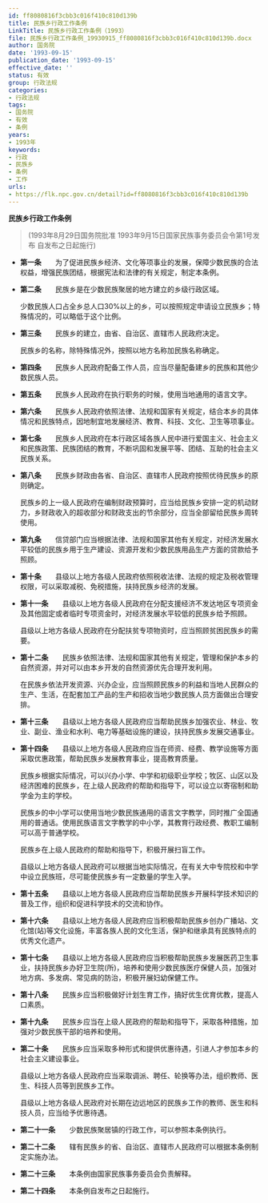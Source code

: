 ```yaml
---
id: ff8080816f3cbb3c016f410c810d139b
title: 民族乡行政工作条例
LinkTitle: 民族乡行政工作条例（1993）
file: 民族乡行政工作条例_19930915_ff8080816f3cbb3c016f410c810d139b.docx
author: 国务院
date: '1993-09-15'
publication_date: '1993-09-15'
effective_date: ''
status: 有效
group: 行政法规
categories:
- 行政法规
tags:
- 国务院
- 有效
- 条例
years:
- 1993年
keywords:
- 行政
- 民族乡
- 条例
- 工作
urls:
- https://flk.npc.gov.cn/detail?id=ff8080816f3cbb3c016f410c810d139b
---
```


**民族乡行政工作条例**

> (1993年8月29日国务院批准 1993年9月15日国家民族事务委员会令第1号发布 自发布之日起施行)

- **第一条**　　为了促进民族乡经济、文化等项事业的发展，保障少数民族的合法权益，增强民族团结，根据宪法和法律的有关规定，制定本条例。

- **第二条**　　民族乡是在少数民族聚居的地方建立的乡级行政区域。

  少数民族人口占全乡总人口30%以上的乡，可以按照规定申请设立民族乡；特殊情况的，可以略低于这个比例。

- **第三条**　　民族乡的建立，由省、自治区、直辖市人民政府决定。

  民族乡的名称，除特殊情况外，按照以地方名称加民族名称确定。

- **第四条**　　民族乡人民政府配备工作人员，应当尽量配备建乡的民族和其他少数民族人员。

- **第五条**　　民族乡人民政府在执行职务的时候，使用当地通用的语言文字。

- **第六条**　　民族乡人民政府依照法律、法规和国家有关规定，结合本乡的具体情况和民族特点，因地制宜地发展经济、教育、科技、文化、卫生等项事业。

- **第七条**　　民族乡人民政府在本行政区域各族人民中进行爱国主义、社会主义和民族政策、民族团结的教育，不断巩固和发展平等、团结、互助的社会主义民族关系。

- **第八条**　　民族乡财政由各省、自治区、直辖市人民政府按照优待民族乡的原则确定。

  民族乡的上一级人民政府在编制财政预算时，应当给民族乡安排一定的机动财力，乡财政收入的超收部分和财政支出的节余部分，应当全部留给民族乡周转使用。

- **第九条**　　信贷部门应当根据法律、法规和国家其他有关规定，对经济发展水平较低的民族乡用于生产建设、资源开发和少数民族用品生产方面的贷款给予照顾。

- **第十条**　　县级以上地方各级人民政府依照税收法律、法规的规定及税收管理权限，可以采取减税、免税措施，扶持民族乡经济的发展。

- **第十一条**　　县级以上地方各级人民政府在分配支援经济不发达地区专项资金及其他固定或者临时专项资金时，对经济发展水平较低的民族乡给予照顾。

  县级以上地方各级人民政府在分配扶贫专项物资时，应当照顾贫困民族乡的需要。

- **第十二条**　　民族乡依照法律、法规和国家其他有关规定，管理和保护本乡的自然资源，并对可以由本乡开发的自然资源优先合理开发利用。

  在民族乡依法开发资源、兴办企业，应当照顾民族乡的利益和当地人民群众的生产、生活，在配套加工产品的生产和招收当地少数民族人员方面做出合理安排。

- **第十三条**　　县级以上地方各级人民政府应当帮助民族乡加强农业、林业、牧业、副业、渔业和水利、电力等基础设施的建设，扶持民族乡发展交通事业。

- **第十四条**　　县级以上地方各级人民政府应当在师资、经费、教学设施等方面采取优惠政策，帮助民族乡发展教育事业，提高教育质量。

  民族乡根据实际情况，可以兴办小学、中学和初级职业学校；牧区、山区以及经济困难的民族乡，在上级人民政府的帮助和指导下，可以设立以寄宿制和助学金为主的学校。

  民族乡的中小学可以使用当地少数民族通用的语言文字教学，同时推广全国通用的普通话。使用民族语言文字教学的中小学，其教育行政经费、教职工编制可以高于普通学校。

  民族乡在上级人民政府的帮助和指导下，积极开展扫盲工作。

  县级以上地方各级人民政府可以根据当地实际情况，在有关大中专院校和中学中设立民族班，尽可能使民族乡有一定数量的学生入学。

- **第十五条**　　县级以上地方各级人民政府应当帮助民族乡开展科学技术知识的普及工作，组织和促进科学技术的交流和协作。

- **第十六条**　　县级以上地方各级人民政府应当积极帮助民族乡创办广播站、文化馆(站)等文化设施，丰富各族人民的文化生活，保护和继承具有民族特点的优秀文化遗产。

- **第十七条**　　县级以上地方各级人民政府应当积极帮助民族乡发展医药卫生事业，扶持民族乡办好卫生院(所)，培养和使用少数民族医疗保健人员，加强对地方病、多发病、常见病的防治，积极开展妇幼保健工作。

- **第十八条**　　民族乡应当积极做好计划生育工作，搞好优生优育优教，提高人口素质。

- **第十九条**　　民族乡应当在上级人民政府的帮助和指导下，采取各种措施，加强对少数民族干部的培养和使用。

- **第二十条**　　民族乡应当采取多种形式和提供优惠待遇，引进人才参加本乡的社会主义建设事业。

  县级以上地方各级人民政府应当采取调派、聘任、轮换等办法，组织教师、医生、科技人员等到民族乡工作。

  县级以上地方各级人民政府对长期在边远地区的民族乡工作的教师、医生和科技人员，应当给予优惠待遇。

- **第二十一条**　　少数民族聚居镇的行政工作，可以参照本条例执行。

- **第二十二条**　　辖有民族乡的省、自治区、直辖市人民政府可以根据本条例制定实施办法。

- **第二十三条**　　本条例由国家民族事务委员会负责解释。

- **第二十四条**　　本条例自发布之日起施行。
